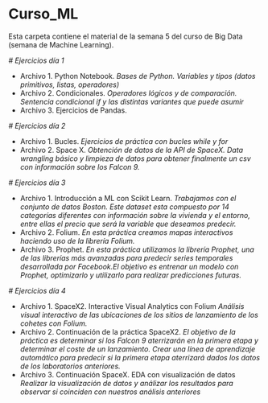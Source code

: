 # Curso_ML
Esta carpeta contiene el material de la semana 5 del curso de Big Data (semana de Machine Learning).

_# Ejercicios día 1_
- Archivo 1. Python Notebook.
  *Bases de Python. Variables y tipos (datos primitivos, listas, operadores)*
- Archivo 2. Condicionales.
  *Operadores lógicos y de comparación. Sentencia condicional if y las distintas variantes que puede asumir*
- Archivo 3. Ejercicios de Pandas.

_# Ejercicios día 2_

- Archivo 1. Bucles.
  *Ejercicios de práctica con bucles while y for*
- Archivo 2. Space X.
  *Obtención de datos de la API de SpaceX. Data wrangling básico y limpieza de datos para obtener finalmente un csv con información sobre los Falcon 9.*

_# Ejercicios día 3_

- Archivo 1. Introducción a ML con Scikit Learn.
  *Trabajamos con el conjunto de datos Boston. Este dataset esta compuesto por 14 categorías diferentes con información sobre la vivienda y el entorno, entre ellas el precio que será la variable que deseamos predecir.*
- Archivo 2. Folium.
  *En esta práctica creamos mapas interactivos haciendo uso de la librería Folium.*
- Archivo 3. Prophet.
  *En esta práctica utilizamos la librería Prophet, una de las librerías más avanzadas para predecir series temporales desarrollada por Facebook.El objetivo es entrenar un modelo con Prophet, optimizarlo y utilizarlo para realizar predicciones futuras.*

_# Ejercicios día 4_

- Archivo 1. SpaceX2. Interactive Visual Analytics con Folium
  *Análisis visual interactivo de las ubicaciones de los sitios de lanzamiento de los cohetes con Folium.*
- Archivo 2. Continuación de la práctica SpaceX2.
  *El objetivo de la práctica es determinar si los Falcon 9 aterrizarán en la primera etapa y determinar el coste de un lanzamiento. Crear una línea de aprendizaje automático para predecir si la primera etapa aterrizará dados los datos de los laboratorios anteriores.*
- Archivo 3. Continuación SpaceX. EDA con visualización de datos
  *Realizar la visualización de datos y análizar los resultados para observar si coinciden con nuestros análisis anteriores*
